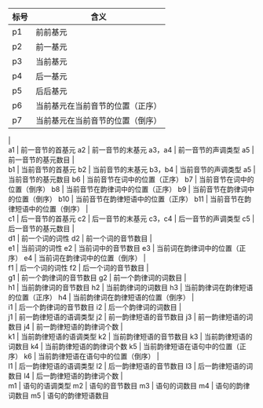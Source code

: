 标号  |  含义
---- | ----
p1  |  前前基元
p2  |  前一基元
p3  |  当前基元
p4  |  后一基元
p5  |  后后基元
p6  |  当前基元在当前音节的位置（正序）
p7  |  当前基元在当前音节的位置（倒序）
  |  
a1  |  前一音节的首基元
a2  |  前一音节的末基元
a3，a4  |  前一音节的声调类型
a5  |  前一音节的基元数目
  |  
b1  |  当前音节的首基元
b2  |  当前音节的末基元
b3，b4  |  当前音节的声调类型
a5  |  当前音节的基元数目
b6  |  当前音节在词中的位置（正序）
b7  |  当前音节在词中的位置（倒序）
b8  |  当前音节在韵律词中的位置（正序）
b9  |  当前音节在韵律词中的位置（倒序）
b10  |  当前音节在韵律短语中的位置（正序）
b11  |  当前音节在韵律短语中的位置（倒序）
  |  
c1  |  后一音节的首基元
c2  |  后一音节的末基元
c3，c4  |  后一音节的声调类型
c5  |  后一音节的基元数目
  |  
d1  |  前一个词的词性
d2  |  前一个词的音节数目
  |  
e1  |  当前词的词性
e2  |  当前词中的音节数目
e3  |  当前词在韵律词中的位置（正序）
e4  |  当前词在韵律词中的位置（倒序）
  |  
f1  |  后一个词的词性
f2  |  后一个词的音节数目
  |  
g1  |  前一个韵律词的音节数目
g2  |  前一个韵律词的词数目
  |  
h1  |  当前韵律词的音节数目
h2  |  当前韵律词的词数目
h3  |  当前韵律词在韵律短语的位置（正序）
h4  |  当前韵律词在韵律短语的位置（倒序）
  |  
i1  |  后一个韵律词的音节数目
i2  |  后一个韵律词的词数目
  |  
j1  |  前一韵律短语的语调类型
j2  |  前一韵律短语的音节数目
j3  |  前一韵律短语的词数目
j4  |  前一韵律短语的韵律词个数
  |  
k1  |  当前韵律短语的语调类型
k2  |  当前韵律短语的音节数目
k3  |  当前韵律短语的词数目
k4  |  当前韵律短语的韵律词个数
k5  |  当前韵律短语在语句中的位置（正序）
k6  |  当前韵律短语在语句中的位置（倒序）
  |  
l1  |  后一韵律短语的语调类型
l2  |  后一韵律短语的音节数目
l3  |  后一韵律短语的词数目
l4  |  后一韵律短语的韵律词个数
  |  
m1  |  语句的语调类型
m2  |  语句的音节数目
m3  |  语句的词数目
m4  |  语句的韵律词数目
m5  |  语句的韵律短语数目
